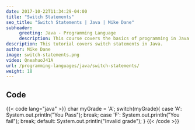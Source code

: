```yaml
---
date: 2017-10-22T11:34:29-04:00
title: "Switch Statements"
seo_title: "Switch Statements | Java | Mike Dane"
subheader:
     greeting: Java - Programming Language
     description: This course covers the basics of programming in Java. Work your way through the videos and we'll teach you everything you need to know to start your programming journey!
description: This tutorial covers switch statements in Java.
author: Mike Dane
image: switch-statements.png
video: QneahuoJ41A
url: /programming-languages/java/switch-statements/
weight: 18
---
```


## Code

{{< code lang="java" >}}
char myGrade = 'A';
switch(myGrade){
     case 'A':
          System.out.println("You Pass");
          break;
     case 'F':
          System.out.println("You fail");
          break;
     default:
          System.out.println("Invalid grade");
}
{{< /code >}}